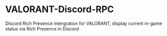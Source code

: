 # VALORANT-Discord-RPC
Discord Rich Presence intergration for VALORANT, display current in-game status via Rich Presence in Discord

